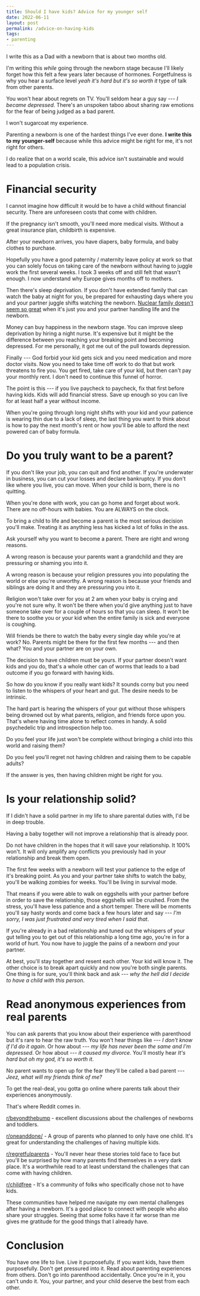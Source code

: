 ```yaml
---
title: Should I have kids? Advice for my younger self
date: 2022-06-11
layout: post
permalink: /advice-on-having-kids
tags:
- parenting
---
```


I write this as a Dad with a newborn that is about two months old.

I'm writing this *while* going through the newborn stage because I'll likely forget how this felt a few years later because of hormones. Forgetfulness is why you hear a surface level *yeah it's hard but it's so worth it* type of talk from other parents.

You won't hear about regrets on TV. You'll seldom hear a guy say --- *I became depressed*. There's an unspoken taboo about sharing raw emotions for the fear of being judged as a bad parent.

I won't sugarcoat my experience.

Parenting a newborn is one of the hardest things I've ever done. **I write this to my younger-self** because while this advice might be right for me, it's not right for others.

I do realize that on a world scale, this advice isn't sustainable and would lead to a population crisis.

# Financial security
I cannot imagine how difficult it would be to have a child without financial security. There are unforeseen costs that come with children.

If the pregnancy isn't smooth, you'll need more medical visits. Without a great insurance plan, childbirth is expensive.

After your newborn arrives, you have diapers, baby formula, and baby clothes to purchase.

Hopefully you have a good paternity / maternity leave policy at work so that you can solely focus on taking care of the newborn without having to juggle work the first several weeks. I took 3 weeks off and still felt that wasn't enough. I now understand why Europe gives months off to mothers.

Then there's sleep deprivation. If you don't have extended family that can watch the baby at night for you, be prepared for exhausting days where you and your partner juggle shifts watching the newborn. [Nuclear family doesn't seem so great](https://www.theatlantic.com/magazine/archive/2020/03/the-nuclear-family-was-a-mistake/605536/) when it's just you and your partner handling life and the newborn.

Money can buy happiness in the newborn stage. You can improve sleep deprivation by hiring a night nurse. It's expensive but it might be the difference between you reaching your breaking point and becoming depressed. For me personally, it got me out of the pull towards depression.

Finally --- God forbid your kid gets sick and you need medication and more doctor visits. Now you need to take time off work to do that but work threatens to fire you. You get fired, take care of your kid, but then can't pay your monthly rent. I don't need to continue this funnel of horror.

The point is this --- if you live paycheck to paycheck, fix that first before having kids. Kids will add financial stress. Save up enough so you can live for at least half a year without income.

When you're going through long night shifts with your kid and your patience is wearing thin due to a lack of sleep, the last thing you want to think about is how to pay the next month's rent or how you'll be able to afford the next powered can of baby formula.

# Do you truly want to be a parent?

If you don't like your job, you can quit and find another. If you're underwater in business, you can cut your losses and declare bankruptcy. If you don't like where you live, you can move. When your child is born, there is no quitting.

When you're done with work, you can go home and forget about work. There are no off-hours with babies. You are ALWAYS on the clock.

To bring a child to life and become a parent is the most serious decision you'll make. Treating it as anything less has kicked a lot of folks in the ass.

Ask yourself why you want to become a parent. There are right and wrong reasons.

A wrong reason is because your parents want a grandchild and they are pressuring or shaming you into it.

A wrong reason is because your religion pressures you into populating the world or else you're unworthy. A wrong reason is because your friends and siblings are doing it and they are pressuring you into it.

Religion won't take over for you at 2 am when your baby is crying and you're not sure why. It won't be there when you'd give anything just to have someone take over for a couple of hours so that you can sleep. It won't be there to soothe you or your kid when the entire family is sick and everyone is coughing.

Will friends be there to watch the baby every single day while you're at work? No. Parents might be there for the first few months --- and then what? You and your partner are on your own.

The decision to have children must be yours. If your partner doesn't want kids and you do, that's a whole other can of worms that leads to a bad outcome if you go forward with having kids.

So how do you know if you really want kids? It sounds corny but you need to listen to the whispers of your heart and gut. The desire needs to be intrinsic.

The hard part is hearing the whispers of your gut without those whispers being drowned out by what parents, religion, and friends force upon you. That's where having time alone to reflect comes in handy. A solid psychedelic trip and introspection help too.

Do you feel your life just won't be complete without bringing a child into this world and raising them?

Do you feel you'll regret not having children and raising them to be capable adults?

If the answer is yes, then having children might be right for you.

# Is your relationship solid?

If I didn't have a solid partner in my life to share parental duties with, I'd be in deep trouble.

Having a baby together will not improve a relationship that is already poor.

Do not have children in the hopes that it will save your relationship. It 100% won't. It will only amplify any conflicts you previously had in your relationship  and break them open.

The first few weeks with a newborn will test your patience to the edge of it's breaking point. As you and your partner take shifts to watch the baby, you'll be walking zombies for weeks. You'll be living in survival mode.

That means if you were able to walk on eggshells with your partner before in order to save the relationship, those eggshells will be crushed. From the stress, you'll have less patience and a short temper. There will be moments you'll say hasty words and come back a few hours later and say --- *I'm sorry, I was just frustrated and very tired when I said that*.

If you're already in a bad relationship and tuned out the whispers of your gut telling you to get out of this relationship a long time ago, you're in for a world of hurt. You now have to juggle the pains of a newborn *and* your partner.

At best, you'll stay together and resent each other. Your kid will know it. The other choice is to break apart quickly and now you're both single parents. One thing is for sure, you'll think back and ask --- *why the hell did I decide to have a child with this person*.

# Read anonymous experiences from real parents

You can ask parents that you know about their experience with parenthood but it's rare to hear the raw truth. You won't hear things like --- *I don't know if I'd do it again*. Or how about --- *my life has never been the same and I'm depressed*. Or how about --- *it caused my divorce*. You'll mostly hear *It's hard but oh my god, it's so worth it*.

No parent wants to open up for the fear they'll be called a bad parent --- *Jeez, what will my friends think of me?*

To get the real-deal, you gotta go online where parents talk about their experiences anonymously.

That's where Reddit comes in.

[r/beyondthebump](https://www.reddit.com/r/beyondthebump) - excellent discussions about the challenges of newborns and toddlers.

[r/oneanddone/](https://www.reddit.com/r/oneanddone/) - A group of parents who planned to only have one child. It's great for understanding the challenges of having multiple kids.

[r/regretfulparents](https://www.reddit.com/r/regretfulparents/) - You'll never hear these stories told face to face but you'll be surprised by how many parents find themselves in a very dark place. It's a worthwhile read to at least understand the challenges that can come with having children.

[r/childfree](https://www.reddit.com/r/childfree/) - It's a community of folks who specifically chose not to have kids.

These communities have helped me navigate my own mental challenges after having a newborn. It's a good place to connect with people who also share your struggles. Seeing that some folks have it far worse than me gives me gratitude for the good things that I already have.

# Conclusion

You have one life to live. Live it purposefully. If you want kids, have them purposefully. Don't get pressured into it. Read about parenting experiences from others. Don't go into parenthood accidentally. Once you're in it, you can't undo it. You, your partner, and your child deserve the best from each other.